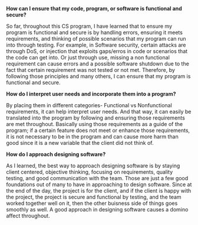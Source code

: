 **How can I ensure that my code, program, or software is functional and secure?**

So far, throughout this CS program, I have learned that to ensure my program is functional and secure is by handling errors, ensuring it meets requirements, and thinking of possible scenarios that my program can run into through testing. For example, in Software security, certain attacks are through DoS, or injection that exploits gaps/erros in code or scenarios that the code can get into. Or just through use, missing a non functional requirement can cause errors and a possible software shutdown due to the fact that certain requirement was not tested or not met. Therefore, by following those principles and many others, I can ensure that my program is functional and secure. 

**How do I interpret user needs and incorporate them into a program?**

By placing them in different categories- Functional vs Nonfunctional requirements, it can help interpret user needs. And that way, it can easily be translated into the program by following and ensuring those requirements are met throughout. Basically using those requirements as a guide of the program; if a certain feature does not meet or enhance those requirements, it is not necessary to be in the program and can cause more harm than good since it is a new variable that the client did not think of. 


**How do I approach designing software?**

As I learned, the best way to approach designing software is by staying client centered, objective thinking, focusing on requirements, quality testing, and good communication with the team. Those are just a few good foundations out of many to have in approaching to design software. Since at the end of the day, the project is for the client, and if the client is happy with the project, the project is secure and functional by testing, and the team worked together well on it, then the other buisness side of things goes smoothly as well. A good approach in designing software causes a domino affect throughout. 
